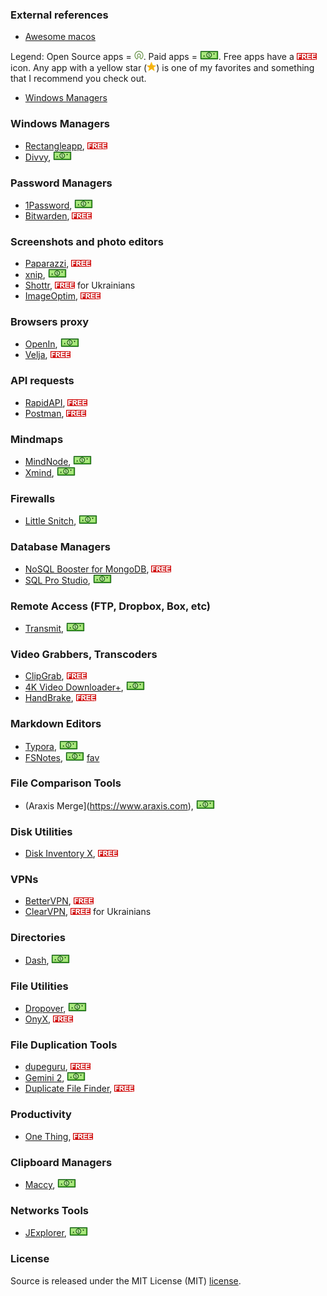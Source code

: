 ### External references

- [Awesome macos](https://github.com/phmullins/awesome-macos)

Legend: Open Source apps = ![Open Source][oss]. Paid
apps = ![Dollar][mon]. Free apps have a ![Free][free] icon. Any app with a yellow star (![Star][fav]) is one of my 
favorites and something that I recommend you check out.

- [Windows Managers](#windows-managers)

### Windows Managers

- [Rectangleapp](https://rectangleapp.com), ![Free][free]
- [Divvy](https://mizage.com/divvy/), ![Dollar][mon]

### Password Managers

- [1Password](https://1password.com), ![Dollar][mon]
- [Bitwarden](https://bitwarden.com), ![Free][free]

### Screenshots and photo editors

- [Paparazzi](https://derailer.org/paparazzi/), ![Free][free]
- [xnip](https://www.xnipapp.com), ![Dollar][mon]
- [Shottr](https://shottr.cc), ![Free][free] for Ukrainians
- [ImageOptim](https://imageoptim.com/mac), ![Free][free]

### Browsers proxy

- [OpenIn](https://loshadki.app/openin/), ![Dollar][mon]
- [Velja](https://sindresorhus.com/velja), ![Free][free] 

### API requests

- [RapidAPI](https://paw.cloud), ![Free][free]
- [Postman](https://www.postman.com/downloads/), ![Free][free]

### Mindmaps

- [MindNode](https://www.mindnode.com), ![Dollar][mon]
- [Xmind](https://xmind.app), ![Dollar][mon]

### Firewalls

- [Little Snitch](https://www.obdev.at/products/littlesnitch/), ![Dollar][mon]

### Database Managers

- [NoSQL Booster for MongoDB](https://www.nosqlbooster.com), ![Free][free]
- [SQL Pro Studio](https://www.sqlprostudio.com), ![Dollar][mon]

### Remote Access (FTP, Dropbox, Box, etc)

- [Transmit](https://www.panic.com/transmit/), ![Dollar][mon]

### Video Grabbers, Transcoders

- [ClipGrab](https://clipgrab.org), ![Free][free]
- [4K Video Downloader+](https://www.4kdownload.com), ![Dollar][mon]
- [HandBrake](https://handbrake.fr), ![Free][free]

### Markdown Editors

- [Typora](https://typora.io), ![Dollar][mon]
- [FSNotes](https://fsnot.es), ![Dollar][mon] [fav]

### File Comparison Tools

- (Araxis Merge](https://www.araxis.com), ![Dollar][mon]

### Disk Utilities

- [Disk Inventory X](http://www.derlien.com), ![Free][free]

### VPNs

- [BetterVPN](https://www.betternet.co), ![Free][free]
- [ClearVPN](http://clearvpn.com/), ![Free][free] for Ukrainians

### Directories

- [Dash](https://kapeli.com/dash), ![Dollar][mon]

### File Utilities

- [Dropover](https://dropoverapp.com), ![Dollar][mon]
- [OnyX](https://www.titanium-software.fr/en/onyx.html), ![Free][free]

### File Duplication Tools

- [dupeguru](https://dupeguru.voltaicideas.net), ![Free][free]
- [Gemini 2](http://gemini.macpaw.com), ![Dollar][mon]
- [Duplicate File Finder](https://nektony.com/downloads), ![Free][free]

### Productivity

- [One Thing](https://sindresorhus.com/one-thing), ![Free][free]

### Clipboard Managers

- [Maccy](https://maccy.app), ![Dollar][mon]

### Networks Tools

- [JExplorer](http://jxplorer.org), ![Dollar][mon]

### License
Source is released under the MIT License (MIT) [license](LICENSE).

[oss]: /assets/oss.png
[mon]: /assets/dollar.png
[fav]: /assets/icon_star.png
[free]: /assets/free.png